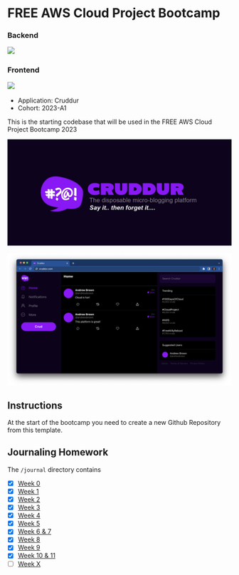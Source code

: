 # FREE AWS Cloud Project Bootcamp

### Backend

![](https://codebuild.us-west-2.amazonaws.com/badges?uuid=eyJlbmNyeXB0ZWREYXRhIjoiVjlsUmJOTkhDVVloem96bU41OHRiN1BnNGx2VTJNV3VBZnN0T1RZVE1DNiswNkw1WmVicE95YUphZ1NWNEV1ak1Zb2UvZ0VaWldnakZDRFlBVHVVaXFrPSIsIml2UGFyYW1ldGVyU3BlYyI6ImFQdyttT2JiZEpzb0NJOEoiLCJtYXRlcmlhbFNldFNlcmlhbCI6MX0%3D&branch=main)

### Frontend

![](https://codebuild.us-west-2.amazonaws.com/badges?uuid=eyJlbmNyeXB0ZWREYXRhIjoia05ZQlVlc1ZrWE9NcC9QaUEzbVNWbUI4eWk0SVdaRGs5WHBJYTVIMGhCUVpQeTBpR25NUkhKeFJsSFJYanI5TTlrTHZNaU43K3lMbjEwUlJNcXFSTElJPSIsIml2UGFyYW1ldGVyU3BlYyI6IitqOStvcEtVaGFLOXVNSVoiLCJtYXRlcmlhbFNldFNlcmlhbCI6MX0%3D&branch=main)


- Application: Cruddur
- Cohort: 2023-A1

This is the starting codebase that will be used in the FREE AWS Cloud Project Bootcamp 2023

![Cruddur Graphic](_docs/assets/cruddur-banner.jpg)

![Cruddur Screenshot](_docs/assets/cruddur-screenshot.png)

## Instructions

At the start of the bootcamp you need to create a new Github Repository from this template.

## Journaling Homework

The `/journal` directory contains

- [X] [Week 0](journal/week0.md)
- [X] [Week 1](journal/week1.md)
- [X] [Week 2](journal/week2.md)
- [X] [Week 3](journal/week3.md)
- [X] [Week 4](journal/week4.md)
- [X] [Week 5](journal/week5.md)
- [X] [Week 6 & 7](journal/week6&7.md)
- [X] [Week 8](journal/week8.md)
- [X] [Week 9](journal/week9.md)
- [X] [Week 10 & 11](journal/week10&11.md)
- [ ] [Week X](journal/weekX.md)
